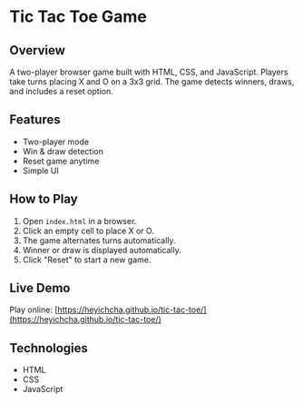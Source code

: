 # Tic Tac Toe Game

## Overview
A two-player browser game built with HTML, CSS, and JavaScript. Players take turns placing X and O on a 3x3 grid. The game detects winners, draws, and includes a reset option.

## Features
- Two-player mode
- Win & draw detection
- Reset game anytime
- Simple UI

## How to Play
1. Open `index.html` in a browser.
2. Click an empty cell to place X or O.
3. The game alternates turns automatically.
4. Winner or draw is displayed automatically.
5. Click "Reset" to start a new game.

## Live Demo
Play online: [https://heyichcha.github.io/tic-tac-toe/](https://heyichcha.github.io/tic-tac-toe/)

## Technologies
- HTML
- CSS
- JavaScript
